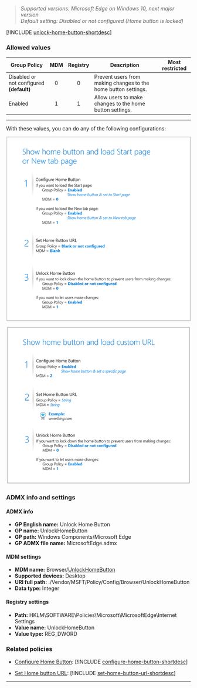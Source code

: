 <!-- ## Unlock Home Button -->
>*Supported versions: Microsoft Edge on Windows 10, next major version*<br>
>*Default setting: Disabled or not configured (Home button is locked)*

[!INCLUDE [unlock-home-button-shortdesc](../shortdesc/unlock-home-button-shortdesc.md)]

### Allowed values

|Group Policy  |MDM |Registry |Description |Most restricted |
|---|:---:|:---:|---|:---:|
|Disabled or not configured<br>**(default)** |0 |0 |Prevent users from making changes to the home button settings. | |
|Enabled |1 |1 |Allow users to make changes to the home button settings. | |
---

With these values, you can do any of the following configurations:

![Show home button and load Start page or New tab page](../images/home-button-start-new-tab-page.png)

![Show home button and load custom URL](../images/home-button-custom-url.png)


### ADMX info and settings
#### ADMX info
- **GP English name:** Unlock Home Button
- **GP name:** UnlockHomeButton
- **GP path:** Windows Components/Microsoft Edge
- **GP ADMX file name:** MicrosoftEdge.admx

#### MDM settings
- **MDM name:** Browser/[UnlockHomeButton](../new-policies.md#unlock-home-button)
- **Supported devices:** Desktop
- **URI full path:** ./Vendor/MSFT/Policy/Config/Browser/UnlockHomeButton
- **Data type:** Integer

#### Registry settings
- **Path:** HKLM\SOFTWARE\Policies\Microsoft\MicrosoftEdge\Internet Settings
- **Value name:** UnlockHomeButton
- **Value type:** REG_DWORD

### Related policies

- [Configure Home Button](../new-policies.md#configure-home-button): [!INCLUDE [configure-home-button-shortdesc](../shortdesc/configure-home-button-shortdesc.md)] 
 
- [Set Home button URL](../new-policies.md#set-home-button-url): [!INCLUDE [set-home-button-url-shortdesc](../shortdesc/set-home-button-url-shortdesc.md)]


<hr>